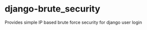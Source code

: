 django-brute_security
=====================

Provides simple IP based brute force security for django user login